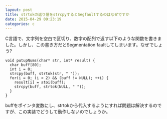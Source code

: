 ```yaml
---
layout: post
title: strtokの返り値をstrcpyするとSegfaultするのはなぜですか
date: 2015-04-29 09:23:19
categories: c
---
```

<!-- {% raw %} -->
<p>C言語で、文字列を空白で区切り、数字の配列で返す以下のような関数を書きました。しかし、この書き方だとSegmentation faultしてしまいます。なぜでしょう?</p>

<pre><code>void putupNums(char* str, int* result) {
  char buff[80];
  int i = 0;
  strcpy(buff, strtok(str, " "));
  for(i = 0; (i &lt; 2) &amp;&amp; (buff != NULL); ++i) {
    result[i] = atoi(buff);
    strcpy(buff, strtok(NULL, " "));
  }
}
</code></pre>

<p>buffをポインタ変数にし、strtokから代入するようにすれば問題は解決するのですが、この実装でどうして動作しないのでしょうか。</p>
<!-- {% endraw %} -->
